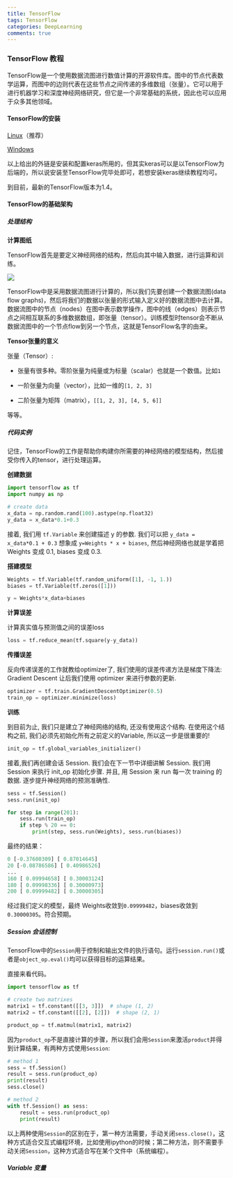 ```yaml
---
title: TensorFlow
tags: TensorFlow
categories: DeepLearning
comments: true
---
```


### TensorFlow 教程

TensorFlow是一个使用数据流图进行数值计算的开源软件库。图中的节点代表数学运算，而图中的边则代表在这些节点之间传递的多维数组（张量）。它可以用于进行机器学习和深度神经网络研究，但它是一个非常基础的系统，因此也可以应用于众多其他领域。

<!--more-->

#### TensorFlow的安装

[Linux](https://keras-cn.readthedocs.io/en/latest/for_beginners/keras_linux/)（推荐）

[Windows](https://keras-cn.readthedocs.io/en/latest/for_beginners/keras_windows/)

以上给出的外链是安装和配置keras所用的，但其实keras可以是以TensorFlow为后端的，所以说安装至TensorFlow完毕处即可，若想安装keras继续教程均可。

到目前，最新的TensorFlow版本为1.4。

#### TensorFlow的基础架构

##### 处理结构

**计算图纸**

TensorFlow首先是要定义神经网络的结构，然后向其中输入数据，进行运算和训练。

![](http://oslivcbny.bkt.clouddn.com/tensorflow_01.png)

TensorFlow中是采用数据流图进行计算的，所以我们先要创建一个数据流图(data flow graphs)，然后将我们的数据以张量的形式输入定义好的数据流图中去计算。数据流图中的节点（nodes）在图中表示数学操作，图中的线（edges）则表示节点之间相互联系的多维数据数组，即张量（tensor）。训练模型时tensor会不断从数据流图中的一个节点flow到另一个节点，这就是TensorFlow名字的由来。

**Tensor张量的意义**

张量（Tensor）:

- 张量有很多种。零阶张量为纯量或为标量（scalar）也就是一个数值。比如`1`

- 一阶张量为向量（vector），比如一维的`[1, 2, 3]`

- 二阶张量为矩阵（matrix），`[[1, 2, 3], [4, 5, 6]]`

等等。

##### 代码实例

记住，TensorFlow的工作是帮助你构建你所需要的神经网络的模型结构，然后接受你传入的tensor，进行处理运算。

**创建数据**

```Python
import tensorflow as tf
import numpy as np

# create data
x_data = np.random.rand(100).astype(np.float32)
y_data = x_data*0.1+0.3
```

接着, 我们用 `tf.Variable` 来创建描述 y 的参数. 我们可以把 `y_data = x_data*0.1 + 0.3` 想象成 `y=Weights * x + biases`, 然后神经网络也就是学着把 Weights 变成 0.1, biases 变成 0.3.

**搭建模型**

```Python
Weights = tf.Variable(tf.random_uniform([1], -1, 1.))
biases = tf.Variable(tf.zeros([1]))

y = Weights*x_data+biases
```

**计算误差**

计算真实值与预测值之间的误差loss

```Python
loss = tf.reduce_mean(tf.square(y-y_data))
```

**传播误差**

反向传递误差的工作就教给optimizer了, 我们使用的误差传递方法是梯度下降法: Gradient Descent 让后我们使用 optimizer 来进行参数的更新.

```Python
optimizer = tf.train.GradientDescentOptimizer(0.5)
train_op = optimizer.minimize(loss)
```

**训练**

到目前为止, 我们只是建立了神经网络的结构, 还没有使用这个结构. 在使用这个结构之前, 我们必须先初始化所有之前定义的Variable, 所以这一步是很重要的!

```Python
init_op = tf.global_variables_initializer()
```

接着,我们再创建会话 Session. 我们会在下一节中详细讲解 Session. 我们用 Session 来执行 init_op 初始化步骤. 并且, 用 Session 来 run 每一次 training 的数据. 逐步提升神经网络的预测准确性.

```Python
sess = tf.Session()
sess.run(init_op)

for step in range(201):
    sess.run(train_op)
    if step % 20 == 0:
        print(step, sess.run(Weights), sess.run(biases))
```

最终的结果：

```python
0 [-0.37600309] [ 0.87014645]
20 [-0.08786586] [ 0.40986526]
...
160 [ 0.09994658] [ 0.30003124]
180 [ 0.09998336] [ 0.30000973]
200 [ 0.09999482] [ 0.30000305]
```

经过我们定义的模型，最终 Weights收敛到`0.09999482`，biases收敛到`0.30000305`。符合预期。

##### Session 会话控制

TensorFlow中的`Session`用于控制和输出文件的执行语句。运行`session.run()`或者是`object_op.eval()`均可以获得目标的运算结果。

直接来看代码。

```Python
import tensorflow as tf

# create two matrixes
matrix1 = tf.constant([[3, 3]])  # shape (1, 2)
matrix2 = tf.constant([[2], [2]])  # shape (2, 1)

product_op = tf.matmul(matrix1, matrix2)
```

因为`product_op`不是直接计算的步骤，所以我们会用`Session`来激活`product`并得到计算结果，有两种方式使用`Session`:

```Python
# method 1
sess = tf.Session()
result = sess.run(product_op)
print(result)
sess.close()
```

```Python
# method 2
with tf.Session() as sess:
    result = sess.run(product_op)
    print(result)
```

以上两种使用`Session`的区别在于，第一种方法需要，手动关闭`sess.close()`，这种方式适合交互式编程环境，比如使用ipython的时候；第二种方法，则不需要手动关闭`Session`，这种方式适合写在某个文件中（系统编程）。

##### Variable 变量 
